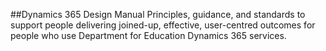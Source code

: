 ##Dynamics 365 Design Manual
Principles, guidance, and standards to support people delivering joined-up, effective, user-centred outcomes for people who use Department for Education Dynamics 365 services.
